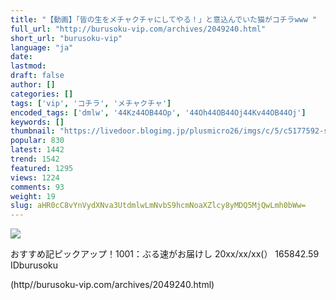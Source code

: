 ```yaml
---
title: "【動画】「皆の生をメチャクチャにしてやる！」と意込んでいた猫がコチラwww "
full_url: "http://burusoku-vip.com/archives/2049240.html"
short_url: "burusoku-vip"
language: "ja"
date: 
lastmod: 
draft: false
author: []
categories: []
tags: ['vip', 'コチラ', 'メチャクチャ']
encoded_tags: ['dmlw', '44Kz44OB44Op', '44Oh44OB44Oj44Kv44OB44Oj']
keywords: []
thumbnail: "https://livedoor.blogimg.jp/plusmicro26/imgs/c/5/c5177592-s.png"
popular: 830
latest: 1442
trend: 1542
featured: 1295
views: 1224
comments: 93
weight: 19
slug: aHR0cC8vYnVydXNva3UtdmlwLmNvbS9hcmNoaXZlcy8yMDQ5MjQwLmh0bWw=
---
```


![](https://livedoor.blogimg.jp/plusmicro26/imgs/c/5/c5177592-s.png)

おすすめ記ピックアップ！1001：ぶる速がお届けし 20xx/xx/xx(） 165842.59 IDburusoku

(http//burusoku-vip.com/archives/2049240.html)
